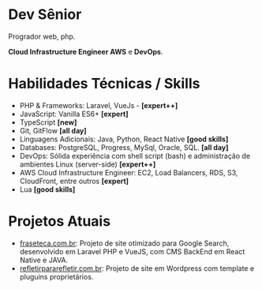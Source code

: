 # Dev Sênior

Progrador web, php.

**Cloud Infrastructure Engineer AWS** e **DevOps**.


# Habilidades Técnicas / Skills

- PHP & Frameworks: Laravel, VueJs - **[expert++]**
- JavaScript: Vanilla ES6+ **[expert]**
- TypeScript **[new]**
- Git, GitFlow **[all day]**
- Linguagens Adicionais: Java, Python, React Native **[good skills]**
- Databases: PostgreSQL, Progress, MySql, Oracle, SQL. **[all day]** 
- DevOps: Sólida experiência com shell script (bash) e administração de ambientes Linux (server-side) **[expert++]**
- AWS Cloud Infrastructure Engineer: EC2, Load Balancers, RDS, S3, CloudFront, entre outros **[expert]**
- Lua **[good skills]**


# Projetos Atuais

- [fraseteca.com.br](http://fraseteca.com.br/): Projeto de site otimizado para Google Search, desenvolvido em Laravel PHP e VueJS, com CMS BackEnd em React Native e JAVA.
- [refletirpararefletir.com.br](https://www.refletirpararefletir.com.br/): Projeto de site em Wordpress com template e pluguins proprietários.
